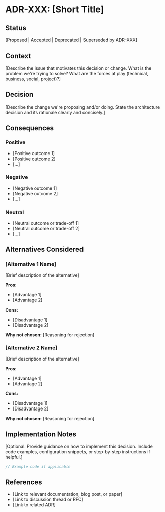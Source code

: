 # ADR-XXX: [Short Title]

## Status

[Proposed | Accepted | Deprecated | Superseded by ADR-XXX]

## Context

[Describe the issue that motivates this decision or change. What is the problem we're trying to solve? What are the forces at play (technical, business, social, project)?]

## Decision

[Describe the change we're proposing and/or doing. State the architecture decision and its rationale clearly and concisely.]

## Consequences

### Positive

- [Positive outcome 1]
- [Positive outcome 2]
- [...]

### Negative

- [Negative outcome 1]
- [Negative outcome 2]
- [...]

### Neutral

- [Neutral outcome or trade-off 1]
- [Neutral outcome or trade-off 2]
- [...]

## Alternatives Considered

### [Alternative 1 Name]

[Brief description of the alternative]

**Pros:**

- [Advantage 1]
- [Advantage 2]

**Cons:**

- [Disadvantage 1]
- [Disadvantage 2]

**Why not chosen:** [Reasoning for rejection]

### [Alternative 2 Name]

[Brief description of the alternative]

**Pros:**

- [Advantage 1]
- [Advantage 2]

**Cons:**

- [Disadvantage 1]
- [Disadvantage 2]

**Why not chosen:** [Reasoning for rejection]

## Implementation Notes

[Optional: Provide guidance on how to implement this decision. Include code examples, configuration snippets, or step-by-step instructions if helpful.]

```typescript
// Example code if applicable
```

## References

- [Link to relevant documentation, blog post, or paper]
- [Link to discussion thread or RFC]
- [Link to related ADR]
